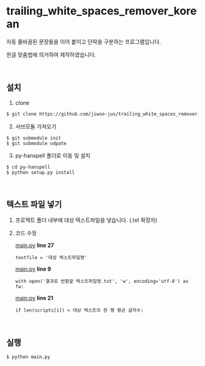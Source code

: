 <br>

# trailing_white_spaces_remover_korean

자동 줄바꿈된 문장들을 이어 붙이고 단락을 구분하는 프로그램입니다. 

한글 맞춤법에 의거하여 제작하였습니다. 

<br>

## 설치

1. clone
``` bash
$ git clone https://github.com/jiwoo-jus/trailing_white_spaces_remover_korean.git
```

2. 서브모듈 가져오기
```
$ git submodule init
$ git submodule udpate
```

3. py-hanspell 폴더로 이동 및 설치
```
$ cd py-hanspell
$ python setup.py install
```
<br>

## 텍스트 파일 넣기

1. 프로젝트 폴더 내부에 대상 텍스트파일을 넣습니다. (.txt 확장자)

2. 코드 수정

    [main.py](https://github.com/jiwoo-jus/trailing_white_spaces_remover_korean/blob/master/main.py) **line 27**
    
    ```
    textfile = '대상 텍스트파일명'
    ```

    [main.py](https://github.com/jiwoo-jus/trailing_white_spaces_remover_korean/blob/master/main.py) **line 9**

    ```
    with open('결과로 반환할 텍스트파일명.txt', 'w', encoding='utf-8') as fw:
    ```

    [main.py](https://github.com/jiwoo-jus/trailing_white_spaces_remover_korean/blob/master/main.py) **line 21**

    ```
    if len(scripts[i]) < 대상 텍스트의 한 행 평균 글자수:
    ```


<br>

## 실행

``` bash
$ python main.py
```

